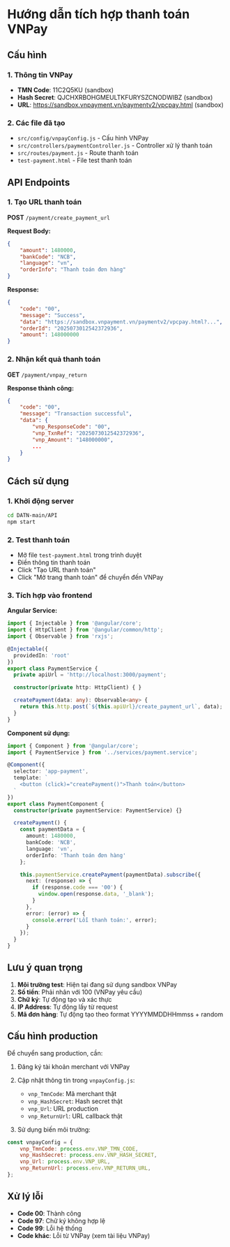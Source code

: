 # Hướng dẫn tích hợp thanh toán VNPay

## Cấu hình

### 1. Thông tin VNPay
- **TMN Code**: 11C2Q5KU (sandbox)
- **Hash Secret**: QJCHXRBOHGMEULTKFURYSZCNODWIBZ (sandbox)
- **URL**: https://sandbox.vnpayment.vn/paymentv2/vpcpay.html (sandbox)

### 2. Các file đã tạo
- `src/config/vnpayConfig.js` - Cấu hình VNPay
- `src/controllers/paymentController.js` - Controller xử lý thanh toán
- `src/routes/payment.js` - Route thanh toán
- `test-payment.html` - File test thanh toán

## API Endpoints

### 1. Tạo URL thanh toán
**POST** `/payment/create_payment_url`

**Request Body:**
```json
{
    "amount": 1480000,
    "bankCode": "NCB",
    "language": "vn",
    "orderInfo": "Thanh toán đơn hàng"
}
```

**Response:**
```json
{
    "code": "00",
    "message": "Success",
    "data": "https://sandbox.vnpayment.vn/paymentv2/vpcpay.html?...",
    "orderId": "2025073012542372936",
    "amount": 148000000
}
```

### 2. Nhận kết quả thanh toán
**GET** `/payment/vnpay_return`

**Response thành công:**
```json
{
    "code": "00",
    "message": "Transaction successful",
    "data": {
        "vnp_ResponseCode": "00",
        "vnp_TxnRef": "2025073012542372936",
        "vnp_Amount": "148000000",
        ...
    }
}
```

## Cách sử dụng

### 1. Khởi động server
```bash
cd DATN-main/API
npm start
```

### 2. Test thanh toán
- Mở file `test-payment.html` trong trình duyệt
- Điền thông tin thanh toán
- Click "Tạo URL thanh toán"
- Click "Mở trang thanh toán" để chuyển đến VNPay

### 3. Tích hợp vào frontend

**Angular Service:**
```typescript
import { Injectable } from '@angular/core';
import { HttpClient } from '@angular/common/http';
import { Observable } from 'rxjs';

@Injectable({
  providedIn: 'root'
})
export class PaymentService {
  private apiUrl = 'http://localhost:3000/payment';

  constructor(private http: HttpClient) { }

  createPayment(data: any): Observable<any> {
    return this.http.post(`${this.apiUrl}/create_payment_url`, data);
  }
}
```

**Component sử dụng:**
```typescript
import { Component } from '@angular/core';
import { PaymentService } from '../services/payment.service';

@Component({
  selector: 'app-payment',
  template: `
    <button (click)="createPayment()">Thanh toán</button>
  `
})
export class PaymentComponent {
  constructor(private paymentService: PaymentService) {}

  createPayment() {
    const paymentData = {
      amount: 1480000,
      bankCode: 'NCB',
      language: 'vn',
      orderInfo: 'Thanh toán đơn hàng'
    };

    this.paymentService.createPayment(paymentData).subscribe({
      next: (response) => {
        if (response.code === '00') {
          window.open(response.data, '_blank');
        }
      },
      error: (error) => {
        console.error('Lỗi thanh toán:', error);
      }
    });
  }
}
```

## Lưu ý quan trọng

1. **Môi trường test**: Hiện tại đang sử dụng sandbox VNPay
2. **Số tiền**: Phải nhân với 100 (VNPay yêu cầu)
3. **Chữ ký**: Tự động tạo và xác thực
4. **IP Address**: Tự động lấy từ request
5. **Mã đơn hàng**: Tự động tạo theo format YYYYMMDDHHmmss + random

## Cấu hình production

Để chuyển sang production, cần:

1. Đăng ký tài khoản merchant với VNPay
2. Cập nhật thông tin trong `vnpayConfig.js`:
   - `vnp_TmnCode`: Mã merchant thật
   - `vnp_HashSecret`: Hash secret thật
   - `vnp_Url`: URL production
   - `vnp_ReturnUrl`: URL callback thật

3. Sử dụng biến môi trường:
```javascript
const vnpayConfig = {
    vnp_TmnCode: process.env.VNP_TMN_CODE,
    vnp_HashSecret: process.env.VNP_HASH_SECRET,
    vnp_Url: process.env.VNP_URL,
    vnp_ReturnUrl: process.env.VNP_RETURN_URL,
};
```

## Xử lý lỗi

- **Code 00**: Thành công
- **Code 97**: Chữ ký không hợp lệ
- **Code 99**: Lỗi hệ thống
- **Code khác**: Lỗi từ VNPay (xem tài liệu VNPay) 